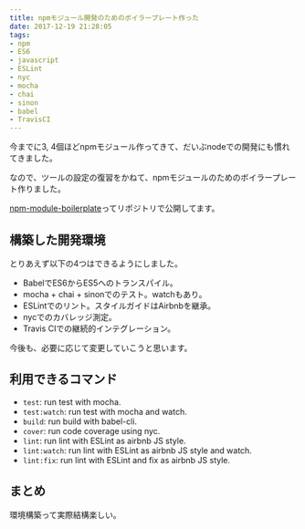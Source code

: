 ```yaml
---
title: npmモジュール開発のためのボイラープレート作った
date: 2017-12-19 21:28:05
tags:
- npm
- ES6
- javascript
- ESLint
- nyc
- mocha
- chai
- sinon
- babel
- TravisCI
---
```

今までに3, 4個ほどnpmモジュール作ってきて、だいぶnodeでの開発にも慣れてきました。

なので、ツールの設定の復習をかねて、npmモジュールのためのボイラープレート作りました。

[npm-module-boilerplate](https://github.com/k4h4shi/npm-module-boilerplate)ってリポジトリで公開してます。

## 構築した開発環境
とりあえず以下の4つはできるようにしました。
- BabelでES6からES5へのトランスパイル。
- mocha + chai + sinonでのテスト。watchもあり。
- ESLintでのリント。スタイルガイドはAirbnbを継承。
- nycでのカバレッジ測定。
- Travis CIでの継続的インテグレーション。

今後も、必要に応じて変更していこうと思います。

## 利用できるコマンド
- `test`: run test with mocha.
- `test:watch`: run test with mocha and watch.
- `build`: run build with babel-cli.
- `cover`: run code coverage using nyc.
- `lint`: run lint with ESLint as airbnb JS style.
- `lint:watch`: run lint with ESLint as airbnb JS style and watch.
- `lint:fix`: run lint with ESLint and fix as airbnb JS style.

## まとめ
環境構築って実際結構楽しい。